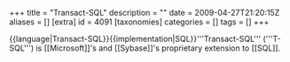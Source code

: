 +++
title = "Transact-SQL"
description = ""
date = 2009-04-27T21:20:15Z
aliases = []
[extra]
id = 4091
[taxonomies]
categories = []
tags = []
+++

{{language|Transact-SQL}}{{implementation|SQL}}'''Transact-SQL''' ('''T-SQL''') is [[Microsoft]]'s and [[Sybase]]'s proprietary extension to [[SQL]].
